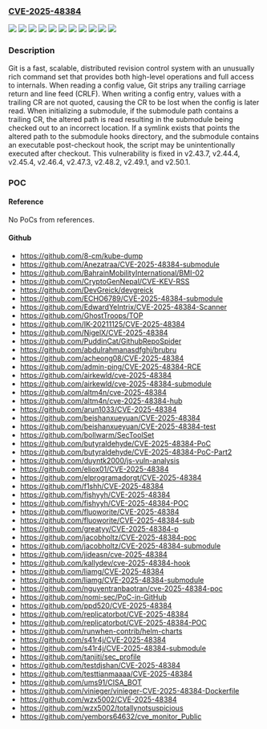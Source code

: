 ### [CVE-2025-48384](https://cve.mitre.org/cgi-bin/cvename.cgi?name=CVE-2025-48384)
![](https://img.shields.io/static/v1?label=Product&message=git&color=blue)
![](https://img.shields.io/static/v1?label=Version&message=%3C%202.43.7%20&color=brightgreen)
![](https://img.shields.io/static/v1?label=Version&message=%3E%3D%202.44.0-rc0%2C%20%3C%202.44.4%20&color=brightgreen)
![](https://img.shields.io/static/v1?label=Version&message=%3E%3D%202.45.0-rc0%2C%20%3C%202.45.4%20&color=brightgreen)
![](https://img.shields.io/static/v1?label=Version&message=%3E%3D%202.46.0-rc0%2C%20%3C%202.46.4%20&color=brightgreen)
![](https://img.shields.io/static/v1?label=Version&message=%3E%3D%202.47.0-rc0%2C%20%3C%202.47.3%20&color=brightgreen)
![](https://img.shields.io/static/v1?label=Version&message=%3E%3D%202.48.0-rc0%2C%20%3C%202.48.2%20&color=brightgreen)
![](https://img.shields.io/static/v1?label=Version&message=%3E%3D%202.49.0-rc0%2C%20%3C%202.49.1%20&color=brightgreen)
![](https://img.shields.io/static/v1?label=Version&message=%3E%3D%202.50.0-rc0%2C%20%3C%202.50.1%20&color=brightgreen)
![](https://img.shields.io/static/v1?label=Vulnerability&message=CWE-436%3A%20Interpretation%20Conflict&color=brightgreen)
![](https://img.shields.io/static/v1?label=Vulnerability&message=CWE-59%3A%20Improper%20Link%20Resolution%20Before%20File%20Access%20('Link%20Following')&color=brightgreen)

### Description

Git is a fast, scalable, distributed revision control system with an unusually rich command set that provides both high-level operations and full access to internals. When reading a config value, Git strips any trailing carriage return and line feed (CRLF). When writing a config entry, values with a trailing CR are not quoted, causing the CR to be lost when the config is later read. When initializing a submodule, if the submodule path contains a trailing CR, the altered path is read resulting in the submodule being checked out to an incorrect location. If a symlink exists that points the altered path to the submodule hooks directory, and the submodule contains an executable post-checkout hook, the script may be unintentionally executed after checkout. This vulnerability is fixed in v2.43.7, v2.44.4, v2.45.4, v2.46.4, v2.47.3, v2.48.2, v2.49.1, and v2.50.1.

### POC

#### Reference
No PoCs from references.

#### Github
- https://github.com/8-cm/kube-dump
- https://github.com/Anezatraa/CVE-2025-48384-submodule
- https://github.com/BahrainMobilityInternational/BMI-02
- https://github.com/CryptoGenNepal/CVE-KEV-RSS
- https://github.com/DevGreick/devgreick
- https://github.com/ECHO6789/CVE-2025-48384-submodule
- https://github.com/EdwardYeIntrix/CVE-2025-48384-Scanner
- https://github.com/GhostTroops/TOP
- https://github.com/IK-20211125/CVE-2025-48384
- https://github.com/NigelX/CVE-2025-48384
- https://github.com/PuddinCat/GithubRepoSpider
- https://github.com/abdulrahmanasdfghj/brubru
- https://github.com/acheong08/CVE-2025-48384
- https://github.com/admin-ping/CVE-2025-48384-RCE
- https://github.com/airkewld/cve-2025-48384
- https://github.com/airkewld/cve-2025-48384-submodule
- https://github.com/altm4n/cve-2025-48384
- https://github.com/altm4n/cve-2025-48384-hub
- https://github.com/arun1033/CVE-2025-48384
- https://github.com/beishanxueyuan/CVE-2025-48384
- https://github.com/beishanxueyuan/CVE-2025-48384-test
- https://github.com/bollwarm/SecToolSet
- https://github.com/butyraldehyde/CVE-2025-48384-PoC
- https://github.com/butyraldehyde/CVE-2025-48384-PoC-Part2
- https://github.com/duyntk2000/js-vuln-analysis
- https://github.com/eliox01/CVE-2025-48384
- https://github.com/elprogramadorgt/CVE-2025-48384
- https://github.com/f1shh/CVE-2025-48384
- https://github.com/fishyyh/CVE-2025-48384
- https://github.com/fishyyh/CVE-2025-48384-POC
- https://github.com/fluoworite/CVE-2025-48384
- https://github.com/fluoworite/CVE-2025-48384-sub
- https://github.com/greatyy/CVE-2025-48384-p
- https://github.com/jacobholtz/CVE-2025-48384-poc
- https://github.com/jacobholtz/CVE-2025-48384-submodule
- https://github.com/jideasn/cve-2025-48384
- https://github.com/kallydev/cve-2025-48384-hook
- https://github.com/liamg/CVE-2025-48384
- https://github.com/liamg/CVE-2025-48384-submodule
- https://github.com/nguyentranbaotran/cve-2025-48384-poc
- https://github.com/nomi-sec/PoC-in-GitHub
- https://github.com/ppd520/CVE-2025-48384
- https://github.com/replicatorbot/CVE-2025-48384
- https://github.com/replicatorbot/CVE-2025-48384-POC
- https://github.com/runwhen-contrib/helm-charts
- https://github.com/s41r4j/CVE-2025-48384
- https://github.com/s41r4j/CVE-2025-48384-submodule
- https://github.com/tanjiti/sec_profile
- https://github.com/testdjshan/CVE-2025-48384
- https://github.com/testtianmaaaa/CVE-2025-48384
- https://github.com/ums91/CISA_BOT
- https://github.com/vinieger/vinieger-CVE-2025-48384-Dockerfile
- https://github.com/wzx5002/CVE-2025-48384
- https://github.com/wzx5002/totallynotsuspicious
- https://github.com/yembors64632/cve_monitor_Public

